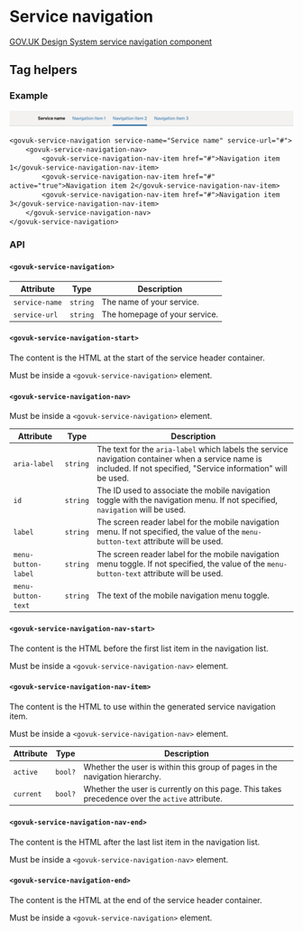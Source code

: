 # Service navigation

[GOV.UK Design System service navigation component](https://design-system.service.gov.uk/components/service-navigation/)


## Tag helpers

### Example

<img alt="Service navigation example" src="../images/service-navigation-example.png" />

```razor
<govuk-service-navigation service-name="Service name" service-url="#">
    <govuk-service-navigation-nav>
        <govuk-service-navigation-nav-item href="#">Navigation item 1</govuk-service-navigation-nav-item>
        <govuk-service-navigation-nav-item href="#" active="true">Navigation item 2</govuk-service-navigation-nav-item>
        <govuk-service-navigation-nav-item href="#">Navigation item 3</govuk-service-navigation-nav-item>
    </govuk-service-navigation-nav>
</govuk-service-navigation>
```


### API

#### `<govuk-service-navigation>`

| Attribute | Type | Description |
| --- | --- | --- |
| `service-name` | `string` | The name of your service. |
| `service-url` | `string` | The homepage of your service. |


#### `<govuk-service-navigation-start>`

The content is the HTML at the start of the service header container.

Must be inside a `<govuk-service-navigation>` element.


#### `<govuk-service-navigation-nav>`

Must be inside a `<govuk-service-navigation>` element.

| Attribute | Type | Description |
| --- | --- | --- |
| `aria-label` | `string` | The text for the `aria-label` which labels the service navigation container when a service name is included. If not specified, "Service information" will be used. |
| `id` | `string` | The ID used to associate the mobile navigation toggle with the navigation menu. If not specified, `navigation` will be used. |
| `label` | `string` | The screen reader label for the mobile navigation menu. If not specified, the value of the `menu-button-text` attribute will be used. |
| `menu-button-label` | `string` | The screen reader label for the mobile navigation menu toggle. If not specified, the value of the `menu-button-text` attribute will be used. |
| `menu-button-text` | `string` | The text of the mobile navigation menu toggle. |


#### `<govuk-service-navigation-nav-start>`

The content is the HTML before the first list item in the navigation list.

Must be inside a `<govuk-service-navigation-nav>` element.


#### `<govuk-service-navigation-nav-item>`

The content is the HTML to use within the generated service navigation item.

Must be inside a `<govuk-service-navigation-nav>` element.

| Attribute | Type | Description |
| --- | --- | --- |
| `active` | `bool?` | Whether the user is within this group of pages in the navigation hierarchy. |
| `current` | `bool?` | Whether the user is currently on this page. This takes precedence over the `active` attribute. |


#### `<govuk-service-navigation-nav-end>`

The content is the HTML after the last list item in the navigation list.

Must be inside a `<govuk-service-navigation-nav>` element.


#### `<govuk-service-navigation-end>`

The content is the HTML at the end of the service header container.

Must be inside a `<govuk-service-navigation>` element.

